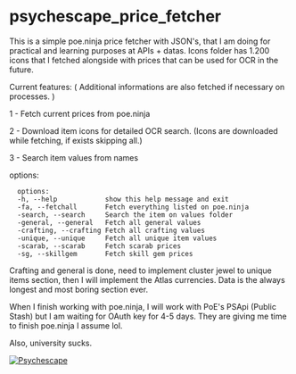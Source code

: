 # psychescape_price_fetcher

This is a simple poe.ninja price fetcher with JSON's, that I am doing for practical and learning purposes at APIs + datas. Icons folder has 1.200 icons that I fetched alongside with prices that can be used for OCR in the future.

Current features: (  Additional informations are also fetched if necessary on processes. )

1 - Fetch current prices from poe.ninja

2 - Download item icons for detailed OCR search. (Icons are downloaded while fetching, if exists skipping all.)

3 - Search item values from names

options:
```
  options:
  -h, --help            show this help message and exit
  -fa, --fetchall       Fetch everything listed on poe.ninja
  -search, --search     Search the item on values folder
  -general, --general   Fetch all general values
  -crafting, --crafting Fetch all crafting values
  -unique, --unique     Fetch all unique item values
  -scarab, --scarab     Fetch scarab prices
  -sg, --skillgem       Fetch skill gem prices

```

Crafting and general is done, need to implement cluster jewel to unique items section, then I will implement the Atlas currencies. Data is the always longest and most boring section ever.

When I finish working with poe.ninja, I will work with PoE's PSApi (Public Stash) but I am waiting for OAuth key for 4-5 days. They are giving me time to finish poe.ninja I assume lol.

Also, university sucks.
  
 
[![Psychescape](https://img.youtube.com/vi/b7JSv-36m68/0.jpg)](https://www.youtube.com/watch?v=b7JSv-36m68)
